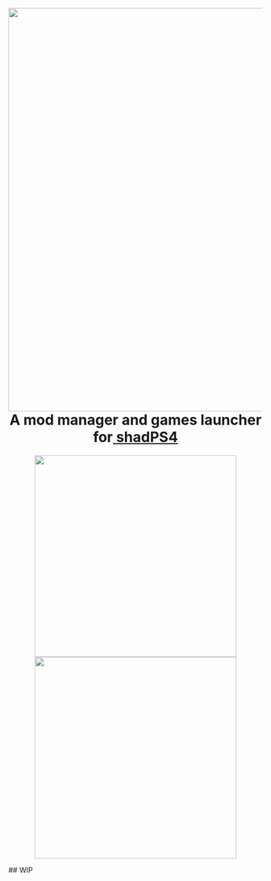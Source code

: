 <h1 align="center">
  <br>
  <a href="https://github.com/sindre-gangeskar/shadps4-mm"><img src="https://github.com/sindre-gangeskar/shadps4-mm/blob/master/.github/shadps4-alchemist.jpg" width="800"></a>
  <br>
  <span>
    <b>A mod manager and games launcher for</b><a href="https://github.com/shadps4-emu/shadPS4"> shadPS4</a>
  </span>
 
  <br>
</h1>

<p align="center">
  <img src="https://github.com/sindre-gangeskar/shadps4-mm/blob/master/documents/screenshots/library.png" width="400">
  <img src="https://github.com/sindre-gangeskar/shadps4-mm/blob/master/documents/screenshots/game-settings.png" width="400">
</p>
## WIP
